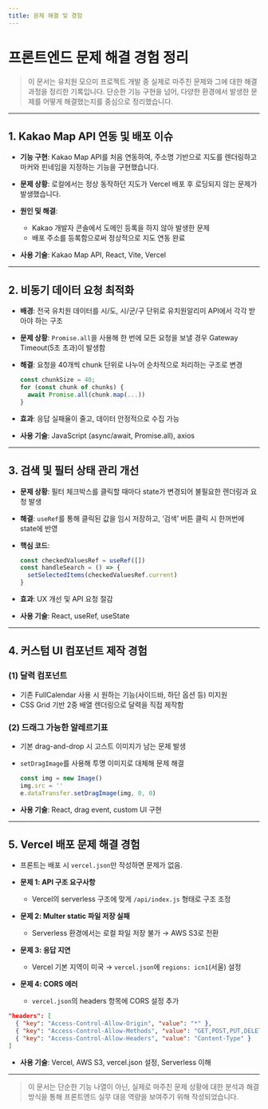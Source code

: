 ```yaml
---
title: 문제 해결 및 경험
---
```


# 프론트엔드 문제 해결 경험 정리

> 이 문서는 유치원 모으미 프로젝트 개발 중 실제로 마주친 문제와 그에 대한 해결 과정을 정리한 기록입니다. 단순한 기능 구현을 넘어, 다양한 환경에서 발생한 문제를 어떻게 해결했는지를 중심으로 정리했습니다.

---

## 1. Kakao Map API 연동 및 배포 이슈

* **기능 구현**: Kakao Map API를 처음 연동하여, 주소명 기반으로 지도를 렌더링하고 마커와 핀네임을 지정하는 기능을 구현했습니다.
* **문제 상황**: 로컬에서는 정상 동작하던 지도가 Vercel 배포 후 로딩되지 않는 문제가 발생했습니다.
* **원인 및 해결**:

  * Kakao 개발자 콘솔에서 도메인 등록을 하지 않아 발생한 문제
  * 배포 주소를 등록함으로써 정상적으로 지도 연동 완료
* **사용 기술**: Kakao Map API, React, Vite, Vercel

---

## 2. 비동기 데이터 요청 최적화

* **배경**: 전국 유치원 데이터를 시/도, 시/군/구 단위로 유치원알리미 API에서 각각 받아야 하는 구조
* **문제 상황**: `Promise.all`을 사용해 한 번에 모든 요청을 보낼 경우 Gateway Timeout(5초 초과)이 발생함
* **해결**: 요청을 40개씩 chunk 단위로 나누어 순차적으로 처리하는 구조로 변경

  ```js
  const chunkSize = 40;
  for (const chunk of chunks) {
    await Promise.all(chunk.map(...))
  }
  ```
* **효과**: 응답 실패율이 줄고, 데이터 안정적으로 수집 가능
* **사용 기술**: JavaScript (async/await, Promise.all), axios

---

## 3. 검색 및 필터 상태 관리 개선

* **문제 상황**: 필터 체크박스를 클릭할 때마다 state가 변경되어 불필요한 렌더링과 요청 발생
* **해결**: `useRef`를 통해 클릭된 값을 임시 저장하고, ‘검색’ 버튼 클릭 시 한꺼번에 state에 반영
* **핵심 코드**:

  ```js
  const checkedValuesRef = useRef([])
  const handleSearch = () => {
    setSelectedItems(checkedValuesRef.current)
  }
  ```
* **효과**: UX 개선 및 API 요청 절감
* **사용 기술**: React, useRef, useState

---

## 4. 커스텀 UI 컴포넌트 제작 경험

### (1) 달력 컴포넌트

* 기존 FullCalendar 사용 시 원하는 기능(사이드바, 하단 옵션 등) 미지원
* CSS Grid 기반 2중 배열 렌더링으로 달력을 직접 제작함

### (2) 드래그 가능한 알레르기표

* 기본 drag-and-drop 시 고스트 이미지가 남는 문제 발생

* `setDragImage`를 사용해 투명 이미지로 대체해 문제 해결

  ```js
  const img = new Image()
  img.src = ''
  e.dataTransfer.setDragImage(img, 0, 0)
  ```

* **사용 기술**: React, drag event, custom UI 구현

---

## 5. Vercel 배포 문제 해결 경험

* 프론트는 배포 시 `vercel.json`만 작성하면 문제가 없음.

* **문제 1: API 구조 요구사항**

  * Vercel의 serverless 구조에 맞게 `/api/index.js` 형태로 구조 조정

* **문제 2: Multer static 파일 저장 실패**

  * Serverless 환경에서는 로컬 파일 저장 불가 → AWS S3로 전환

* **문제 3: 응답 지연**

  * Vercel 기본 지역이 미국 → `vercel.json`에 `regions: icn1`(서울) 설정

* **문제 4: CORS 에러**

  * `vercel.json`의 headers 항목에 CORS 설정 추가

```json
"headers": [
  { "key": "Access-Control-Allow-Origin", "value": "*" },
  { "key": "Access-Control-Allow-Methods", "value": "GET,POST,PUT,DELETE" },
  { "key": "Access-Control-Allow-Headers", "value": "Content-Type" }
]
```

* **사용 기술**: Vercel, AWS S3, vercel.json 설정, Serverless 이해

---

> 이 문서는 단순한 기능 나열이 아닌, 실제로 마주친 문제 상황에 대한 분석과 해결 방식을 통해 프론트엔드 실무 대응 역량을 보여주기 위해 작성되었습니다.
